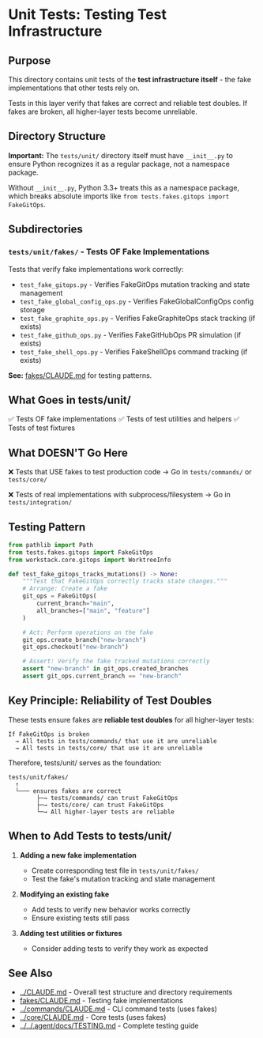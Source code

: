 # Unit Tests: Testing Test Infrastructure

## Purpose

This directory contains unit tests of the **test infrastructure itself** - the fake implementations that other tests rely on.

Tests in this layer verify that fakes are correct and reliable test doubles. If fakes are broken, all higher-layer tests become unreliable.

## Directory Structure

**Important:** The `tests/unit/` directory itself must have `__init__.py` to ensure Python recognizes it as a regular package, not a namespace package.

Without `__init__.py`, Python 3.3+ treats this as a namespace package, which breaks absolute imports like `from tests.fakes.gitops import FakeGitOps`.

## Subdirectories

### `tests/unit/fakes/` - Tests OF Fake Implementations

Tests that verify fake implementations work correctly:

- `test_fake_gitops.py` - Verifies FakeGitOps mutation tracking and state management
- `test_fake_global_config_ops.py` - Verifies FakeGlobalConfigOps config storage
- `test_fake_graphite_ops.py` - Verifies FakeGraphiteOps stack tracking (if exists)
- `test_fake_github_ops.py` - Verifies FakeGitHubOps PR simulation (if exists)
- `test_fake_shell_ops.py` - Verifies FakeShellOps command tracking (if exists)

**See:** [fakes/CLAUDE.md](fakes/CLAUDE.md) for testing patterns.

## What Goes in tests/unit/

✅ Tests OF fake implementations
✅ Tests of test utilities and helpers
✅ Tests of test fixtures

## What DOESN'T Go Here

❌ Tests that USE fakes to test production code
→ Go in `tests/commands/` or `tests/core/`

❌ Tests of real implementations with subprocess/filesystem
→ Go in `tests/integration/`

## Testing Pattern

```python
from pathlib import Path
from tests.fakes.gitops import FakeGitOps
from workstack.core.gitops import WorktreeInfo

def test_fake_gitops_tracks_mutations() -> None:
    """Test that FakeGitOps correctly tracks state changes."""
    # Arrange: Create a fake
    git_ops = FakeGitOps(
        current_branch="main",
        all_branches=["main", "feature"]
    )

    # Act: Perform operations on the fake
    git_ops.create_branch("new-branch")
    git_ops.checkout("new-branch")

    # Assert: Verify the fake tracked mutations correctly
    assert "new-branch" in git_ops.created_branches
    assert git_ops.current_branch == "new-branch"
```

## Key Principle: Reliability of Test Doubles

These tests ensure fakes are **reliable test doubles** for all higher-layer tests:

```
If FakeGitOps is broken
  → All tests in tests/commands/ that use it are unreliable
  → All tests in tests/core/ that use it are unreliable
```

Therefore, tests/unit/ serves as the foundation:

```
tests/unit/fakes/
  ↑
  └─── ensures fakes are correct
        ├─→ tests/commands/ can trust FakeGitOps
        ├─→ tests/core/ can trust FakeGitOps
        └─→ All higher-layer tests are reliable
```

## When to Add Tests to tests/unit/

1. **Adding a new fake implementation**
   - Create corresponding test file in `tests/unit/fakes/`
   - Test the fake's mutation tracking and state management

2. **Modifying an existing fake**
   - Add tests to verify new behavior works correctly
   - Ensure existing tests still pass

3. **Adding test utilities or fixtures**
   - Consider adding tests to verify they work as expected

## See Also

- [../CLAUDE.md](../CLAUDE.md) - Overall test structure and directory requirements
- [fakes/CLAUDE.md](fakes/CLAUDE.md) - Testing fake implementations
- [../commands/CLAUDE.md](../commands/CLAUDE.md) - CLI command tests (uses fakes)
- [../core/CLAUDE.md](../core/CLAUDE.md) - Core tests (uses fakes)
- [../../.agent/docs/TESTING.md](../../.agent/docs/TESTING.md) - Complete testing guide
